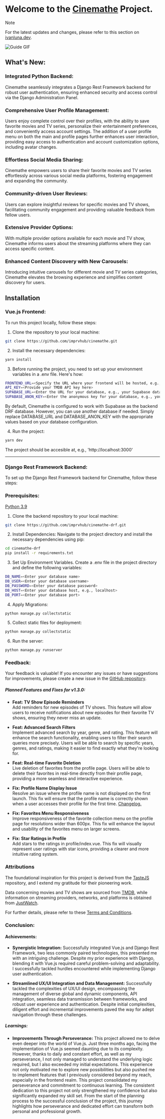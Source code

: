 # Welcome to the [Cinemathe](https://cinemathe.space/) Project.
> [!NOTE]  
> For the latest updates and changes, please refer to this section on <a href="https://ivanluna.dev/projects/post-cinemathe/" target="_blank">ivanluna.dev</a>.


![Guide GIF](./static/previews/cinemathe.png)

## What's New:

### Integrated Python Backend: 

Cinemathe seamlessly integrates a Django Rest Framework backend for robust user authentication, ensuring enhanced security and access control via the Django Administration Panel.

### Comprehensive User Profile Management: 

Users enjoy complete control over their profiles, with the ability to save favorite movies and TV series, personalize their entertainment preferences, and conveniently access account settings. The addition of a user profile menu on both the main and profile pages further enhances user interaction, providing easy access to authentication and account customization options, including avatar changes.

### Effortless Social Media Sharing:

Cinemathe empowers users to share their favorite movies and TV series effortlessly across various social media platforms, fostering engagement and expanding the community.

### Community-driven User Reviews:

Users can explore insightful reviews for specific movies and TV shows, facilitating community engagement and providing valuable feedback from fellow users.

### Extensive Provider Options:

With multiple provider options available for each movie and TV show, Cinemathe informs users about the streaming platforms where they can access specific content.

### Enhanced Content Discovery with New Carousels:

Introducing intuitive carousels for different movie and TV series categories, Cinemathe elevates the browsing experience and simplifies content discovery for users.



## Installation

### Vue.js Frontend:
To run this project locally, follow these steps:

1. Clone the repository to your local machine:
```bash
git clone https://github.com/imprvhub/cinemathe.git
```
2. Install the necessary dependencies:
```bash
yarn install
```
3. Before running the project, you need to set up your environment variables in a .env file. Here's how:
```bash
FRONTEND_URL=<Specify the URL where your frontend will be hosted, e.g., 'https://localhost:3000' or your custom domain.>
API_KEY=<Provide your TMDB API key here>
SUPABASE_URL=<Enter the URL for your database, e.g., your Supabase database URL>
SUPABASE_ANON_KEY=<Enter the anonymous key for your database, e.g., your Supabase anonymous key>    
```
  By default, Cinemathe is configured to work with Supabase as the backend DRF database. However, you can use another database if needed. Simply replace DATABASE_URL and DATABASE_ANON_KEY with the appropriate values based on your database configuration.

4. Run the project:
  ```bash
  yarn dev
  ```
  The project should be accesible at, e.g., 'http://localhost:3000'

<hr>

### Django Rest Framework Backend:
To set up the Django Rest Framework backend for Cinemathe, follow these steps:

### Prerequisites:
[Python 3.9](https://www.python.org/downloads/release/python-390/)

1. Clone the backend repository to your local machine:
```bash
git clone https://github.com/imprvhub/cinemathe-drf.git
```

2. Install Dependencies:
Navigate to the project directory and install the necessary dependencies using pip:
```bash
cd cinemathe-drf
pip install -r requirements.txt
```

3. Set Up Environment Variables.
Create a .env file in the project directory and define the following variables:
```bash
DB_NAME=<Enter your database name>
DB_USER=<Enter your database username>
DB_PASSWORD=<Enter your database password>
DB_HOST=<Enter your database host, e.g., localhost>
DB_PORT=<Enter your database port>
```

4. Apply Migrations:
```bash
python manage.py collectstatic
```

5. Collect static files for deployment:
```bash
python manage.py collectstatic
```

6. Run the server:
```bash
python manage.py runserver
```

### Feedback:
Your feedback is valuable! If you encounter any issues or have suggestions for improvements, please create a new issue in the [GitHub repository](https://github.com/imprvhub/cinemathe/issues/new).

##### Planned Features and Fixes for v1.3.0:

- **Feat: TV Show Episode Reminders**  
  Add reminders for new episodes of TV shows. This feature will allow users to receive notifications about new episodes for their favorite TV shows, ensuring they never miss an update.

- **Feat: Advanced Search Filters**  
  Implement advanced search by year, genre, and rating. This feature will enhance the search functionality, enabling users to filter their search queries more precisely. Users will be able to search by specific years, genres, and ratings, making it easier to find exactly what they're looking for.

- **Feat: Real-time Favorite Deletion**  
  Live deletion of favorites from the profile page. Users will be able to delete their favorites in real-time directly from their profile page, providing a more seamless and interactive experience.

- **Fix: Profile Name Display Issue**  
  Resolve an issue where the profile name is not displayed on the first launch. This fix will ensure that the profile name is correctly shown when a user accesses their profile for the first time. [Changelog.](https://github.com/imprvhub/cinemathe/commit/1bddc978def7a5d02c861fb5c81b0736cd90512a)

- **Fix: Favorites Menu Responsiveness**  
  Improve responsiveness of the favorite collection menu on the profile page for resolutions wider than 600px. This fix will enhance the layout and usability of the favorites menu on larger screens.

- **Fix: Star Ratings in Profile**  
  Add stars to the ratings in profile/index.vue. This fix will visually represent user ratings with star icons, providing a clearer and more intuitive rating system.

### Attributions

The foundational inspiration for this project is derived from the [TasteJS](https://github.com/tastejs/nuxt-movies) repository, and I extend my gratitude for their pioneering work.

Data concerning movies and TV shows are sourced from [TMDB](https://www.themoviedb.org/), while information on streaming providers, networks, and platforms is obtained from [JustWatch](https://www.justwatch.com/).

For further details, please refer to these [Terms and Conditions](https://cinemathe.space/terms/).

### Conclusion:

#### Achievements:
- **Synergistic Integration:** Successfully integrated Vue.js and Django Rest Framework, two less commonly paired technologies, this presented me with an intriguing challenge. Despite my prior experience with Django, blending it with Vue.js required careful problem-solving and adaptability. I successfully tackled hurdles encountered while implementing Django user authentication.

- **Streamlined UX/UI Integration and Data Management:**  Successfully tackled the complexities of UX/UI design, encompassing the management of diverse global and dynamic components, API integration, seamless data transmission between frameworks, and robust user experience and authentication. Despite initial complexities, diligent effort and incremental improvements paved the way for adept navigation through these challenges.

##### Learnings:
- **Improvements Through Perseverance:** This project allowed me to delve even deeper into the world of Vue.js. Just three months ago, facing the implementation of Vue.js seemed daunting due to its complexity. However, thanks to daily and constant effort, as well as my perseverance, I not only managed to understand the underlying logic required, but I also exceeded my initial expectations. This experience not only motivated me to explore new possibilities but also pushed me to implement features that I previously considered beyond my reach, especially in the frontend realm.
This project consolidated my perseverance and commitment to continuous learning. The consistent dedication to this project not only strengthened my confidence but also significantly expanded my skill set. From the start of the planning process to the successful conclusion of the project, this journey highlights how perseverance and dedicated effort can transform both personal and professional growth.
